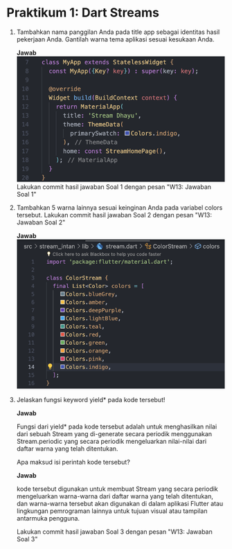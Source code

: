 # Praktikum 1: Dart Streams

1. Tambahkan nama panggilan Anda pada title app sebagai identitas hasil pekerjaan Anda.
   Gantilah warna tema aplikasi sesuai kesukaan Anda.

   <b>Jawab</b>
   ![img](docs/1.png)
   Lakukan commit hasil jawaban Soal 1 dengan pesan "W13: Jawaban Soal 1"

2. Tambahkan 5 warna lainnya sesuai keinginan Anda pada variabel colors tersebut.
   Lakukan commit hasil jawaban Soal 2 dengan pesan "W13: Jawaban Soal 2"

   <b>Jawab</b>
   ![img](docs/2.png)

3. Jelaskan fungsi keyword yield\* pada kode tersebut!

   <b>Jawab</b>

   Fungsi dari yield\* pada kode tersebut adalah untuk menghasilkan nilai dari sebuah Stream yang di-generate secara periodik menggunakan Stream.periodic yang secara periodik mengeluarkan nilai-nilai dari daftar warna yang telah ditentukan.

   Apa maksud isi perintah kode tersebut?

   <b>Jawab</b>

   kode tersebut digunakan untuk membuat Stream yang secara periodik mengeluarkan warna-warna dari daftar warna yang telah ditentukan, dan warna-warna tersebut akan digunakan di dalam aplikasi Flutter atau lingkungan pemrograman lainnya untuk tujuan visual atau tampilan antarmuka pengguna.

   Lakukan commit hasil jawaban Soal 3 dengan pesan "W13: Jawaban Soal 3"
